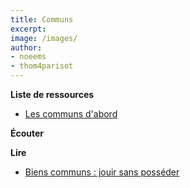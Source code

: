 ```yaml
---
title: Communs
excerpt:
image: /images/
author:
- noeems
- thom4parisot
---
```

**Liste de ressources**
* [Les communs d'abord](http://www.les-communs-dabord.org/qui-sommes-nous/)

**Écouter**

**Lire**
* [Biens communs : jouir sans posséder](https://mobile.lemonde.fr/idees/article/2018/06/21/biens-communs-jouir-sans-posseder_5318960_3232.html?xtref=https://t.co/K2qlGKBpUu)
